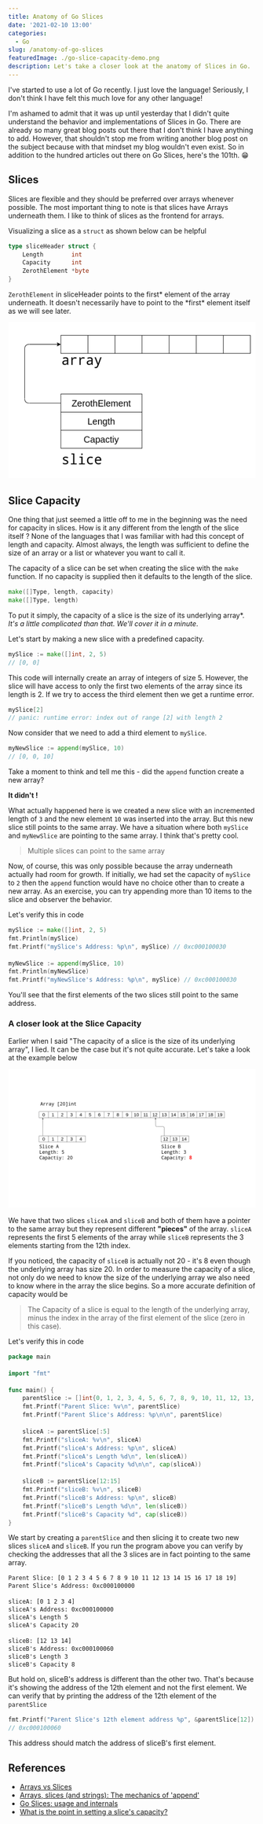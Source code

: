 ```yaml
---
title: Anatomy of Go Slices
date: '2021-02-10 13:00'
categories:
  - Go
slug: /anatomy-of-go-slices
featuredImage: ./go-slice-capacity-demo.png
description: Let's take a closer look at the anatomy of Slices in Go.
---
```


I've started to use a lot of Go recently. I just love the language! Seriously, I don't think I have felt this much love for any other language!

I'm ashamed to admit that it was up until yesterday that I didn't quite understand the behavior and implementations of Slices in Go. There are already so many great blog posts out there that I don't think I have anything to add. However, that shouldn't stop me from writing another blog post on the subject because with that mindset my blog wouldn't even exist. So in addition to the hundred articles out there on Go Slices, here's the 101th. 😁

## Slices

Slices are flexible and they should be preferred over arrays whenever possible. The most important thing to note is that slices have Arrays underneath them. I like to think of slices as the frontend for arrays.

Visualizing a slice as a `struct` as shown below can be helpful

```go
type sliceHeader struct {
    Length        int
    Capacity      int
    ZerothElement *byte
}
```

`ZerothElement` in sliceHeader points to the first* element of the array underneath. It doesn't necessarily have to point to the *first\* element itself as we will see later.

![](./go-slice-anatomy.png)

## Slice Capacity

One thing that just seemed a little off to me in the beginning was the need for capacity in slices. How is it any different from the length of the slice itself ? None of the languages that I was familiar with had this concept of length and capacity. Almost always, the length was sufficient to define the size of an array or a list or whatever you want to call it.

The capacity of a slice can be set when creating the slice with the `make` function. If no capacity is supplied then it defaults to the length of the slice.

```go
make([]Type, length, capacity)
make([]Type, length)
```

To put it simply, the capacity of a slice is the size of its underlying array\*. _It's a little complicated than that. We'll cover it in a minute_.

Let's start by making a new slice with a predefined capacity.

```go
mySlice := make([]int, 2, 5)
// [0, 0]
```

This code will internally create an array of integers of size 5. However, the slice will have access to only the first two elements of the array since its length is 2. If we try to access the third element then we get a runtime error.

```go
mySlice[2]
// panic: runtime error: index out of range [2] with length 2
```

Now consider that we need to add a third element to `mySlice`.

```go
myNewSlice := append(mySlice, 10)
// [0, 0, 10]
```

Take a moment to think and tell me this - did the `append` function create a new array?

**It didn't !**

What actually happened here is we created a new slice with an incremented length of `3` and the new element `10` was inserted into the array. But this new slice still points to the same array. We have a situation where both `mySlice` and `myNewSlice` are pointing to the same array. I think that's pretty cool.

> Multiple slices can point to the same array

Now, of course, this was only possible because the array underneath actually had room for growth. If initially, we had set the capacity of `mySlice` to `2` then the `append` function would have no choice other than to create a new array. As an exercise, you can try appending more than 10 items to the slice and observer the behavior.

Let's verify this in code

```go
mySlice := make([]int, 2, 5)
fmt.Println(mySlice)
fmt.Printf("mySlice's Address: %p\n", mySlice) // 0xc000100030

myNewSlice := append(mySlice, 10)
fmt.Println(myNewSlice)
fmt.Printf("myNewSlice's Address: %p\n", mySlice) // 0xc000100030
```

You'll see that the first elements of the two slices still point to the same address.

### A closer look at the Slice Capacity

Earlier when I said "The capacity of a slice is the size of its underlying array", I lied. It can be the case but it's not quite accurate. Let's take a look at the example below

![](./go-slice-capacity-demo.png)

We have that two slices `sliceA` and `sliceB` and both of them have a pointer to the same array but they represent different **"pieces"** of the array. `sliceA` represents the first 5 elements of the array while `sliceB` represents the 3 elements starting from the 12th index.

If you noticed, the capacity of `sliceB` is actually not 20 - it's 8 even though the underlying array has size 20. In order to measure the capacity of a slice, not only do we need to know the size of the underlying array we also need to know where in the array the slice begins. So a more accurate definition of capacity would be

> The Capacity of a slice is equal to the length of the underlying array, minus the index in the array of the first element of the slice (zero in this case).

Let's verify this in code

```go
package main

import "fmt"

func main() {
	parentSlice := []int{0, 1, 2, 3, 4, 5, 6, 7, 8, 9, 10, 11, 12, 13, 14, 15, 16, 17, 18, 19}
	fmt.Printf("Parent Slice: %v\n", parentSlice)
	fmt.Printf("Parent Slice's Address: %p\n\n", parentSlice)

	sliceA := parentSlice[:5]
	fmt.Printf("sliceA: %v\n", sliceA)
	fmt.Printf("sliceA's Address: %p\n", sliceA)
	fmt.Printf("sliceA's Length %d\n", len(sliceA))
	fmt.Printf("sliceA's Capacity %d\n\n", cap(sliceA))

	sliceB := parentSlice[12:15]
	fmt.Printf("sliceB: %v\n", sliceB)
	fmt.Printf("sliceB's Address: %p\n", sliceB)
	fmt.Printf("sliceB's Length %d\n", len(sliceB))
	fmt.Printf("sliceB's Capacity %d", cap(sliceB))
}
```

We start by creating a `parentSlice` and then slicing it to create two new slices `sliceA` and `sliceB`. If you run the program above you can verify by checking the addresses that all the 3 slices are in fact pointing to the same array.

```
Parent Slice: [0 1 2 3 4 5 6 7 8 9 10 11 12 13 14 15 16 17 18 19]
Parent Slice's Address: 0xc000100000

sliceA: [0 1 2 3 4]
sliceA's Address: 0xc000100000
sliceA's Length 5
sliceA's Capacity 20

sliceB: [12 13 14]
sliceB's Address: 0xc000100060
sliceB's Length 3
sliceB's Capacity 8
```

But hold on, sliceB's address is different than the other two. That's because it's showing the address of the 12th element and not the first element. We can verify that by printing the address of the 12th element of the `parentSlice`

```go
fmt.Printf("Parent Slice's 12th element address %p", &parentSlice[12])
// 0xc000100060
```

This address should match the address of sliceB's first element.

## References

- [Arrays vs Slices](https://www.godesignpatterns.com/2014/05/arrays-vs-slices.html)
- [Arrays, slices (and strings): The mechanics of 'append'](https://blog.golang.org/slices)
- [Go Slices: usage and internals](https://blog.golang.org/slices-intro)
- [What is the point in setting a slice's capacity?](https://stackoverflow.com/questions/45423667/what-is-the-point-in-setting-a-slices-capacity)
